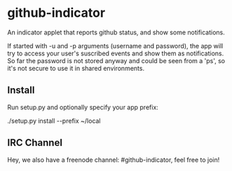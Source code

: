 github-indicator
================

An indicator applet that reports github status, and show some notifications.

If started with -u and -p arguments (username and password), the app will try
to access your user's suscribed events and show them as notifications. So far
the password is not stored anyway and could be seen from a 'ps', so it's not
secure to use it in shared environments.


Install
-------

Run setup.py and optionally specify your app prefix:

./setup.py install --prefix ~/local


IRC Channel
-----------
Hey, we also have a freenode channel: #github-indicator, feel free to join!
